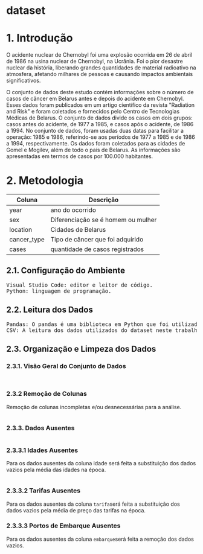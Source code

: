 # dataset

# 1. Introdução
O acidente nuclear de Chernobyl foi uma explosão ocorrida em 26 de abril de 1986 na usina nuclear de Chernobyl, na Ucrânia. Foi o pior desastre nuclear da história, liberando grandes quantidades de material radioativo na atmosfera, afetando milhares de pessoas e causando impactos ambientais significativos.

O conjunto de dados deste estudo contém informações sobre o número de casos de câncer em Belarus antes e depois do acidente em Chernobyl. Esses dados foram publicados em um artigo científico da revista "Radiation and Risk" e foram coletados e fornecidos pelo Centro de Tecnologias Médicas de Belarus. O conjunto de dados divide os casos em dois grupos: casos antes do acidente, de 1977 a 1985, e casos após o acidente, de 1986 a 1994. No conjunto de dados, foram usadas duas datas para facilitar a operação: 1985 e 1986, referindo-se aos períodos de 1977 a 1985 e de 1986 a 1994, respectivamente. Os dados foram coletados para as cidades de Gomel e Mogilev, além de todo o país de Belarus. As informações são apresentadas em termos de casos por 100.000 habitantes.

<h1>2. Metodologia</h1>

<p>
<table>
<thead>
<tr>
  <th>Coluna</th>
  <th>Descrição</th>
</tr>
</thead>
<tbody>
<tr>
  <td>year</td>
  <td>ano do ocorrido</td>
</tr>
<tr>
  <td>sex</td>
  <td>Diferenciação se é homem ou mulher</td>
</tr>
<tr>
  <td>location</td>
  <td>Cidades de Belarus</td>
</tr>
<tr>
  <td>cancer_type</td>
  <td>Tipo de câncer que foi adquirido</td>
</tr>
<tr>
  <td>cases</td>
  <td>quantidade de casos registrados</td>
</tr>
</tbody>
</table>
</p>

<h2>2.1. Configuração do Ambiente</h2>
<pre>
<span>Visual Studio Code: editor e leitor de código.</span>
<span>Python: linguagem de programação.</span>
</pre>

<h2>2.2. Leitura dos Dados</h2>
<pre>
<span>Pandas: O pandas é uma biblioteca em Python que foi utilizada para a análise e manipulação de dados no projeto. Com essa ferramenta, foi possível carregar o conjunto de dados em um formato de tabela, o que facilita a visualização e manipulação dos dados.</span>
<span>CSV: A leitura dos dados utilizados do dataset neste trabalho estão no formato CSV (Comma Separated Values), que é um formato de arquivo comum para armazenar e trocar dados tabulares. A leitura dos dados foi realizada utilizando a biblioteca Pandas do Python, que possui uma função específica para carregar dados em formato CSV</span>
</pre>

<h2>2.3. Organização e Limpeza dos Dados</h2>
<h3>2.3.1. Visão Geral do Conjunto de Dados</h3>
<pre><span></span></pre>
<pre><span></span></pre>

<h3>2.3.2 Remoção de Colunas</h3>
Remoção de colunas incompletas e/ou desnecessárias para a análise.
<pre><span></span></pre>

<h3>2.3.3. Dados Ausentes</h3>
<pre><span></span></pre>

<h3>2.3.3.1 Idades Ausentes</h3>
Para os dados ausentes da coluna idade será feita a substituição dos dados vazios pela média das idades na época.
<pre><span></span></pre>

<h3>2.3.3.2 Tarifas Ausentes</h3>
<p>Para os dados ausentes da coluna <code>tarifa</code>será feita a substituição dos dados vazios pela média de preço das tarifas na época.</p>

<h3>2.3.3.3 Portos de Embarque Ausentes</h3>
<p>Para os dados ausentes da coluna <code>embarque</code>será feita a remoção dos dados vazios.</p>
<pre><span></span></pre>
